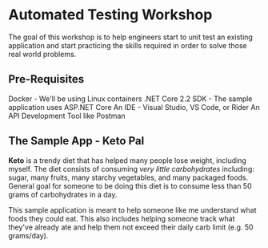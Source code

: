 
# Automated Testing Workshop

The goal of this workshop is to help engineers start to unit test an existing application and start practicing the skills required in order to solve those real world problems.

## Pre-Requisites 

Docker - We'll be using Linux containers
.NET Core 2.2 SDK - The sample application uses ASP.NET Core
An IDE - Visual Studio, VS Code, or Rider
An API Development Tool like Postman

## The Sample App - Keto Pal

**Keto** is a trendy diet that has helped many people lose weight, including myself. The diet consists of consuming *very little carbohydrates* including: sugar, many fruits, many starchy vegetables, and many packaged foods. General goal for someone to be doing this diet is to consume less than 50 grams of carbohydrates in a day. 

This sample application is meant to help someone like me understand what foods they could eat. This also includes helping someone track what they've already ate and help them not exceed their daily carb limit (e.g. 50 grams/day).



